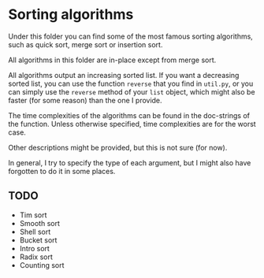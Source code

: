# Sorting algorithms

Under this folder you can find some of the most famous sorting algorithms, such as quick sort, merge sort or insertion sort.

All algorithms in this folder are in-place except from merge sort.

All algorithms output an increasing sorted list.
If you want a decreasing sorted list, you can use the function `reverse` that you find in `util.py`, or you can simply use the `reverse` method of your `list` object, which might also be faster (for some reason) than the one I provide.

The time complexities of the algorithms can be found in the doc-strings of the function. Unless otherwise specified, time complexities are for the worst case.

Other descriptions might be provided, but this is not sure (for now).

In general, I try to specify the type of each argument,
but I might also have forgotten to do it in some places.


## TODO

- Tim sort
- Smooth sort
- Shell sort
- Bucket sort
- Intro sort
- Radix sort
- Counting sort